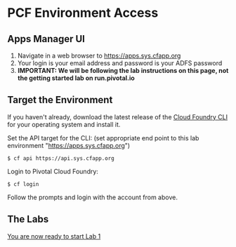 # PCF Environment Access

## Apps Manager UI
1. Navigate in a web browser to https://apps.sys.cfapp.org
2. Your login is your email address and password is your ADFS password
3. **IMPORTANT: We will be following the lab instructions on this page, not the getting started lab on run.pivotal.io**

## Target the Environment

If you haven't already, download the latest release of the [Cloud Foundry CLI](https://github.com/cloudfoundry/cli?mkt_tok=eyJpIjoiTXpoaE5UbGpNR0l3WldReCIsInQiOiIremNMNzlod0k5ekRGZDBOb0lXNTFYWGhhQU9LRnRKMW4rbnJIYWhCYjVUWk40dmVCUndKbFFRY1Q2SzF3T0VBd0FSQ0hHbGlsTlF4OVFQckNzYk9sZFpmcStxeE1VcmVOSis1VGJEcXZKUT0ifQ%3D%3D#installers-and-compressed-binaries) for your operating system and install it.

Set the API target for the CLI: (set appropriate end point to this lab environment "https://apps.sys.cfapp.org")

`$ cf api https://api.sys.cfapp.org`

Login to Pivotal Cloud Foundry:

`$ cf login`

Follow the prompts and login with the account from above.

## The Labs
[You are now ready to start Lab 1](../README.md#labs)
